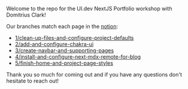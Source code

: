Welcome to the repo for the UI.dev NextJS Portfolio workshop with Domitrius Clark! 

Our branches match each page in the [notion](https://www.notion.so/domitriusclark/NextJS-Portfolio-Workshop-765aeb93dc9741a9982f0a680f79c227):
- [1/clean-up-files-and-configure-project-defaults](https://github.com/domitriusclark/next-portfolio-workshop/tree/1/clean-up-files-and-configure-project-defaults)
- [2/add-and-configure-chakra-ui](https://github.com/domitriusclark/next-portfolio-workshop/tree/2/add-and-configure-chakra-ui)
- [3/create-navbar-and-supporting-pages](https://github.com/domitriusclark/next-portfolio-workshop/tree/3/create-navbar-and-supporting-pages)
- [4/install-and-configure-next-mdx-remote-for-blog](https://github.com/domitriusclark/next-portfolio-workshop/tree/4/install-and-configure-next-mdx-remote-for-blog)
- [5/finish-home-and-project-page-styles](https://github.com/domitriusclark/next-portfolio-workshop/tree/5/finish-home-and-project-page-styles)

Thank you so much for coming out and if you have any questions don't hesitate to reach out!